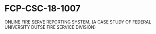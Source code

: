 # FCP-CSC-18-1007
ONLINE FIRE SERVE REPORTING SYSTEM, (A CASE STUDY OF FEDERAL UNIVERSITY DUTSE FIRE SERVICE DIVISION)
